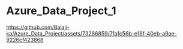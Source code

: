 # Azure_Data_Project_1

https://github.com/Balaji-ka/Azure_Data_Project/assets/73286859/7fa1c56b-e16f-40eb-a9ae-9226cf423868
